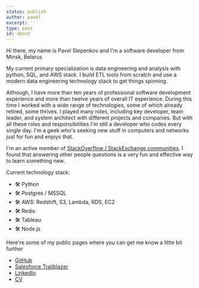 ```yaml
---
status: publish
author: pavel
excerpt: ''
type: post
id: about
---
```



<ps1>Hi there, my name is Pavel Slepenkov and I'm a software developer from Minsk, Belarus</ps1>

My current primary specialization is data engineering and analysis with python, SQL, and AWS stack. I build ETL tools from scratch and use a modern data engineering technology stack to get things spinning.

Although, I have more than ten years of professional software development experience and more than twelve years of overall IT experience. During this time I worked with a wide range of technologies, some of which already retired, some thrives. I played many roles, including key developer, team leader, and system architect with different projects and companies. But with all these roles and responsibilities I'm still a developer who codes every single day. I'm a geek who's seeking new stuff in computers and networks just for fun and enjoys that.

I'm an active member of <a href="https://stackoverflow.com/users/798335/pavel-slepiankou">StackOverflow / StackExchange communities</a>.
I found that answering other people questions is a very fun and effective way to learn something new.


Current technology stack:
- 🛠 Python
- 🛠 Postgres / MSSQL
- 🛠 AWS: Redshift, S3, Lambda, RDS, EC2
- 🛠 Redis
- 🛠 Tableau
- 🛠 Node.js

Here're some of my public pages where you can get me know a little bit further

- <a href='https://github.com/pavel-slepenkov'>GitHub</a>
- <a href='https://trailblazer.me/id/pslepiankou'>Salesforce Trailblazer</a>
- <a href='https://www.linkedin.com/in/pavel-slepiankou-76376b35'>LinkedIn</a>
- <a href='https://pavel-slepenkov.github.io/'>CV</a>
